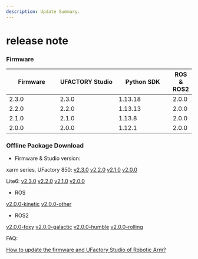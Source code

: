 ```yaml
---
description: Update Summary.
---
```


# release note

### Firmware

<table><thead><tr><th width="152">Firmware</th><th width="178">UFACTORY Studio</th><th width="175">Python SDK</th><th>ROS &#x26; ROS2</th></tr></thead><tbody><tr><td>2.3.0</td><td>2.3.0</td><td>1.13.18</td><td>2.0.0</td></tr><tr><td>2.2.0</td><td>2.2.0</td><td>1.13.13</td><td>2.0.0</td></tr><tr><td>2.1.0</td><td>2.1.0</td><td>1.13.8</td><td>2.0.0</td></tr><tr><td>2.0.0</td><td>2.0.0</td><td>1.12.1</td><td>2.0.0</td></tr></tbody></table>

### Offline Package Download

* Firmware & Studio version:

&#x20;        xarm series, UFactory 850:    [v2.3.0](https://drive.google.com/drive/folders/1\_\_7KfdLiP0f7KjEl1BE-4yfjn\_vFcOAY?usp=drive\_link)     [v2.2.0](https://drive.google.com/drive/folders/16udzVXUawIFsOTjPBoUTp\_3qDO0ZXhFM?usp=drive\_link)     [v2.1.0](https://drive.google.com/drive/folders/1F4noCUPZ9qyYnWplBhn6FV4Q\_gQp-JEy?usp=drive\_link)    [ v2.0.0](https://drive.google.com/drive/folders/1-po59bPQvD8ZvkrxUvWfqufHGfB9TvyR?usp=drive\_link)

&#x20;        Lite6:    [v2.3.0](https://drive.google.com/drive/folders/1eDh35TbJsZNtFjEA\_q7uGLWfQcuBUItn?usp=drive\_link)     [v2.2.0](https://drive.google.com/drive/folders/1etS4P4P3I7TAuCi07\_YpxIKrC\_7GZxRL?usp=drive\_link)     [v2.1.0](https://drive.google.com/drive/folders/10tw5mKVkIZVSvyLH75Mr\_CaFzdjpKjiW?usp=drive\_link)    [ v2.0.0](https://drive.google.com/drive/folders/1fVmX-RV5mW9RBHWOFWV7eUFc5Q6P1H36?usp=drive\_link)

* ROS

&#x20;       [v2.0.0-kinetic](https://github.com/xArm-Developer/xarm\_ros/releases/tag/v2.0.0-kinetic)     [v2.0.0-other](https://github.com/xArm-Developer/xarm\_ros/releases/tag/v2.0.0)

* ROS2

&#x20;       [v2.0.0-foxy](https://github.com/xArm-Developer/xarm\_ros2/releases/tag/v2.0.0-foxy)     [v2.0.0-galactic](https://github.com/xArm-Developer/xarm\_ros2/releases/tag/v2.0.0-galactic)     [v2.0.0-humble](https://github.com/xArm-Developer/xarm\_ros2/releases/tag/v2.0.0-humble)     [v2.0.0-rolling](https://github.com/xArm-Developer/xarm\_ros2/releases/tag/v2.0.0-rolling)



FAQ:&#x20;

[How to update the firmware and UFactory Studio of Robotic Arm?](https://app.gitbook.com/s/xqpSs3BbFPFzgUjBqYuO/faq/how-to-update-the-firmware-and-ufactory-studio-of-robotic-arm)
